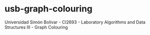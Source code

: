 # usb-graph-colouring
Universidad Simón Bolívar - CI2693 - Laboratory Algorithms and Data Structures III - Graph Colouring
